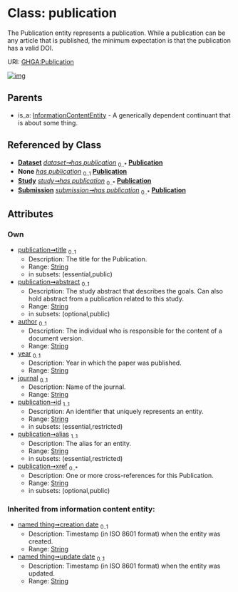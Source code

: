 
# Class: publication


The Publication entity represents a publication. While a publication can be any article that is published, the minimum expectation is that the publication has a valid DOI.

URI: [GHGA:Publication](https://w3id.org/GHGA/Publication)


[![img](https://yuml.me/diagram/nofunky;dir:TB/class/[Submission],[Study],[Dataset]++-%20has%20publication%200..*>[Publication&#124;title:string%20%3F;abstract:string%20%3F;author:string%20%3F;year:string%20%3F;journal:string%20%3F;id:string;alias:string;xref:string%20*;creation_date(i):string%20%3F;update_date(i):string%20%3F;schema_type(i):string%20%3F;schema_version(i):string%20%3F],[Submission]-%20has%20publication(i)%200..1>[Publication],[PublicationMixin]-%20has%20publication%200..1>[Publication],[Study]++-%20has%20publication%200..*>[Publication],[Submission]++-%20has%20publication%200..*>[Publication],[InformationContentEntity]^-[Publication],[PublicationMixin],[InformationContentEntity],[Dataset])](https://yuml.me/diagram/nofunky;dir:TB/class/[Submission],[Study],[Dataset]++-%20has%20publication%200..*>[Publication&#124;title:string%20%3F;abstract:string%20%3F;author:string%20%3F;year:string%20%3F;journal:string%20%3F;id:string;alias:string;xref:string%20*;creation_date(i):string%20%3F;update_date(i):string%20%3F;schema_type(i):string%20%3F;schema_version(i):string%20%3F],[Submission]-%20has%20publication(i)%200..1>[Publication],[PublicationMixin]-%20has%20publication%200..1>[Publication],[Study]++-%20has%20publication%200..*>[Publication],[Submission]++-%20has%20publication%200..*>[Publication],[InformationContentEntity]^-[Publication],[PublicationMixin],[InformationContentEntity],[Dataset])

## Parents

 *  is_a: [InformationContentEntity](InformationContentEntity.md) - A generically dependent continuant that is about some thing.

## Referenced by Class

 *  **[Dataset](Dataset.md)** *[dataset➞has publication](dataset_has_publication.md)*  <sub>0..\*</sub>  **[Publication](Publication.md)**
 *  **None** *[has publication](has_publication.md)*  <sub>0..1</sub>  **[Publication](Publication.md)**
 *  **[Study](Study.md)** *[study➞has publication](study_has_publication.md)*  <sub>0..\*</sub>  **[Publication](Publication.md)**
 *  **[Submission](Submission.md)** *[submission➞has publication](submission_has_publication.md)*  <sub>0..\*</sub>  **[Publication](Publication.md)**

## Attributes


### Own

 * [publication➞title](publication_title.md)  <sub>0..1</sub>
     * Description: The title for the Publication.
     * Range: [String](types/String.md)
     * in subsets: (essential,public)
 * [publication➞abstract](publication_abstract.md)  <sub>0..1</sub>
     * Description: The study abstract that describes the goals. Can also hold abstract from a publication related to this study.
     * Range: [String](types/String.md)
     * in subsets: (optional,public)
 * [author](author.md)  <sub>0..1</sub>
     * Description: The individual who is responsible for the content of a document version.
     * Range: [String](types/String.md)
 * [year](year.md)  <sub>0..1</sub>
     * Description: Year in which the paper was published.
     * Range: [String](types/String.md)
 * [journal](journal.md)  <sub>0..1</sub>
     * Description: Name of the journal.
     * Range: [String](types/String.md)
 * [publication➞id](publication_id.md)  <sub>1..1</sub>
     * Description: An identifier that uniquely represents an entity.
     * Range: [String](types/String.md)
     * in subsets: (essential,restricted)
 * [publication➞alias](publication_alias.md)  <sub>1..1</sub>
     * Description: The alias for an entity.
     * Range: [String](types/String.md)
     * in subsets: (essential,restricted)
 * [publication➞xref](publication_xref.md)  <sub>0..\*</sub>
     * Description: One or more cross-references for this Publication.
     * Range: [String](types/String.md)
     * in subsets: (optional,public)

### Inherited from information content entity:

 * [named thing➞creation date](named_thing_creation_date.md)  <sub>0..1</sub>
     * Description: Timestamp (in ISO 8601 format) when the entity was created.
     * Range: [String](types/String.md)
 * [named thing➞update date](named_thing_update_date.md)  <sub>0..1</sub>
     * Description: Timestamp (in ISO 8601 format) when the entity was updated.
     * Range: [String](types/String.md)
